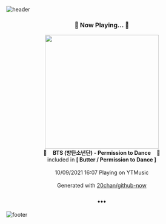 ![header](https://capsule-render.vercel.app/api?type=wave&height=170&section=header&text=Hi.%20I'm%20SHIFT&fontColor=090707&fontAlignX=45&fontAlignY=65&fontSize=100)

<h3 align="center">🎵 Now Playing... 🎵</h3>
<p align="center">
  <a href="https://music.youtube.com/watch?v=LCpjdohpuEE">
    <img width="300" src="https://lh3.googleusercontent.com/DZLnUlmagZUyAJPBvh1Jlf_ER26uxSDwzv2-SXzU3JZAyrWVeRTVE4GEKFsmCIKk8E2ISKmsghaaCSw3">
  </a>
  <br>
  🎵&nbsp&nbsp&nbsp <b>BTS (방탄소년단) - Permission to Dance</b> &nbsp&nbsp&nbsp🎵
  <br>
  included in <b>[ Butter / Permission to Dance ]</b>
  
  <br />
  <br />
  10/09/2021 16:07 Playing on YTMusic
  <br />
  <br />
  Generated with <a href="https://github.com/20chan/github-now">20chan/github-now</a>
</p>

<h3 align="center">•••</h3>

![footer](https://capsule-render.vercel.app/api?type=wave&height=150&section=footer)
